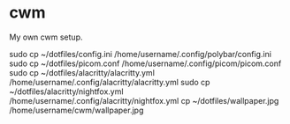 # cwm
My own cwm setup.

sudo cp ~/dotfiles/config.ini /home/username/.config/polybar/config.ini
sudo cp ~/dotfiles/picom.conf /home/username/.config/picom/picom.conf
sudo cp ~/dotfiles/alacritty/alacritty.yml /home/username/.config/alacritty/alacritty.yml
sudo cp ~/dotfiles/alacritty/nightfox.yml /home/username/.config/alacritty/nightfox.yml
cp ~/dotfiles/wallpaper.jpg /home/username/cwm/wallpaper.jpg
